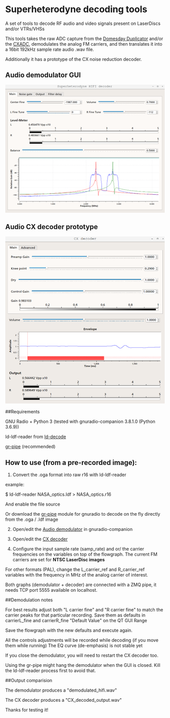 # Superheterodyne decoding tools
A set of tools to decode RF audio and video signals present on LaserDiscs and/or VTRs/VHSs

This tools takes the raw ADC capture from the [Domesday Duplicator](https://www.domesday86.com/?page_id=978) and/or the [CXADC](https://github.com/happycube/cxadc-linux3),
demodulates the analog FM carriers, and then translates it into a 16bit 192kHz sample rate audio .wav file.

Additionally it has a prototype of the CX noise reduction decoder.

## Audio demodulator GUI

![Demodulator GUI](screenshots/sh_decoder.png)

## Audio CX decoder prototype

![CX Decoder GUI](screenshots/cx_decoder.png)

##Requirements

GNU Radio + Python 3 (tested with gnuradio-companion 3.8.1.0 (Python 3.6.9))

ld-ldf-reader from [ld-decode](https://github.com/happycube/ld-decode)

[gr-pipe](https://github.com/jolivain/gr-pipe) (recommended)

## How to use (from a pre-recorded image):

1) Convert the .oga format into raw r16 with ld-ldf-reader 

example: 

$ ld-ldf-reader NASA_optics.ldf > NASA_optics.r16

And enable the file source 

Or download the [gr-pipe](https://github.com/jolivain/gr-pipe) module for gnuradio to decode on the fly directly from the .oga / .ldf image

2) Open/edit the [Audio demodulator](/grc/Superheterodyne-HiFi_decoder.grc) in gnuradio-companion
3) Open/edit the [CX decoder](/grc/CX_decoder.grc) 

4) Configure the input sample rate (samp_rate) and or/ the carrier frequencies on the variables on top of the flowgraph.
The current FM carriers are set for **NTSC LaserDisc images**

For other formats (PAL), change the L_carrier_ref and R_carrier_ref variables with the
frequency in MHz of the analog carrier of interest.

Both graphs (demodulator + decoder) are connected with a ZMQ pipe, it needs TCP port 5555 available on localhost.


##Demodulation notes

For best results adjust both "L carrier fine" and "R carrier fine" to match 
the carrier peaks for that particular recording.
Save them as defaults in carrierL_fine and carrierR_fine "Default Value" on the
QT GUI Range 
 
Save the flowgraph with the new defaults and execute again.

All the controls adjustments will be recorded while decoding (if you move them while running)
The EQ curve (de-emphasis) is not stable yet

If you close the demodulator, you will need to restart the CX decoder too.

Using the gr-pipe might hang the demodulator when the GUI is closed. 
Kill the ld-ldf-reader process first to avoid that.


##Output comparision

The demodulator produces a "demodulated_hifi.wav"

The CX decoder produces a "CX_decoded_output.wav"

Thanks for testing it!


